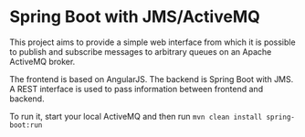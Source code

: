 # Spring Boot with JMS/ActiveMQ

This project aims to provide a simple web interface from which it is possible to publish and subscribe messages to
arbitrary queues on an Apache ActiveMQ broker.

The frontend is based on AngularJS. The backend is Spring Boot with JMS. A REST interface is used to pass information between frontend and backend.

To run it, start your local ActiveMQ and then run
```mvn clean install spring-boot:run```
